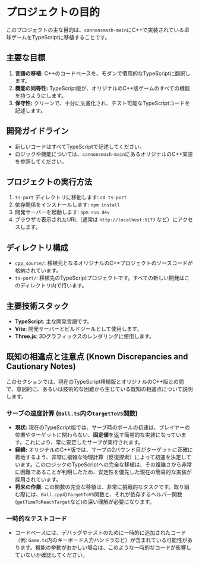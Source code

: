# プロジェクトの目的

このプロジェクトの主な目的は、`cannonsmash-main`にC++で実装されている卓球ゲームをTypeScriptに移植することです。

## 主要な目標

1.  **言語の移植:** C++のコードベースを、モダンで慣用的なTypeScriptに翻訳します。
2.  **機能の同等性:** TypeScript版が、オリジナルのC++版ゲームのすべての機能を持つようにします。
3.  **保守性:** クリーンで、十分に文書化され、テスト可能なTypeScriptコードを記述します。

## 開発ガイドライン

*   新しいコードはすべてTypeScriptで記述してください。
*   ロジックや機能については、`cannonsmash-main`にあるオリジナルのC++実装を参照してください。

## プロジェクトの実行方法

1.  `ts-port` ディレクトリに移動します: `cd ts-port`
2.  依存関係をインストールします: `npm install`
3.  開発サーバーを起動します: `npm run dev`
4.  ブラウザで表示されたURL（通常は `http://localhost:5173` など）にアクセスします。

## ディレクトリ構成

-   `cpp_source/`: 移植元となるオリジナルのC++プロジェクトのソースコードが格納されています。
-   `ts-port/`: 移植先のTypeScriptプロジェクトです。すべての新しい開発はこのディレクトリ内で行います。

## 主要技術スタック

-   **TypeScript**: 主な開発言語です。
-   **Vite**: 開発サーバーとビルドツールとして使用します。
-   **Three.js**: 3Dグラフィックスのレンダリングに使用します。

## 既知の相違点と注意点 (Known Discrepancies and Cautionary Notes)

このセクションでは、現在のTypeScript移植版とオリジナルのC++版との間で、意図的に、あるいは技術的な困難から生じている既知の相違点について説明します。

### サーブの速度計算 (`Ball.ts`内の`targetToVS`関数)

-   **現状:** 現在のTypeScript版では、サーブ時のボールの初速は、プレイヤーの位置やターゲットに関わらない、**固定値**を返す簡易的な実装になっています。これにより、常に安定したサーブが実行されます。
-   **経緯:** オリジナルのC++版では、サーブの2バウンド目がターゲットに正確に着地するよう、非常に複雑な物理計算（反復探索）によって初速を決定しています。このロジックのTypeScriptへの完全な移植は、その複雑さから非常に困難であることが判明したため、安定性を優先した現在の簡易的な実装が採用されています。
-   **将来の作業:** この関数の完全な移植は、非常に挑戦的なタスクです。取り組む際には、`Ball.cpp`の`TargetToVS`関数と、それが依存するヘルパー関数(`getTimeToReachTarget`など)の深い理解が必要になります。

### 一時的なテストコード

-   コードベースには、デバッグやテストのために一時的に追加されたコード（例: `Game.ts`内のキーボード入力ハンドラなど）が含まれている可能性があります。機能の挙動がおかしい場合は、このような一時的なコードが影響していないか確認してください。
